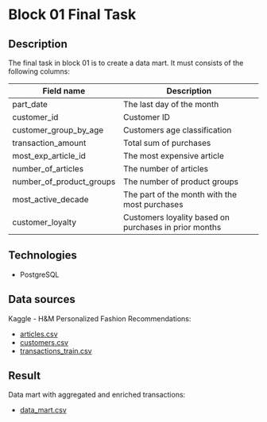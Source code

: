 # Block 01 Final Task

## Description

The final task in block 01 is to create a data mart. It must consists of the following columns:

| Field name               | Description                                            |
| ------------------------ | ------------------------------------------------------ |
| part_date                | The last day of the month                              |
| customer_id              | Customer ID                                            |
| customer_group_by_age    | Customers age classification                           |
| transaction_amount       | Total sum of purchases                                 |
| most_exp_article_id      | The most expensive article                             |
| number_of_articles       | The number of articles                                 |
| number_of_product_groups | The number of product groups                           |
| most_active_decade       | The part of the month with the most purchases          |
| customer_loyalty         | Customers loyality based on purchases in prior months |

## Technologies

- PostgreSQL

## Data sources

Kaggle - H&M Personalized Fashion Recommendations:

- [articles.csv](https://www.kaggle.com/competitions/h-and-m-personalized-fashion-recommendations/data?select=articles.csv)
- [customers.csv](https://www.kaggle.com/competitions/h-and-m-personalized-fashion-recommendations/data?select=articles.csv)
- [transactions_train.csv](https://www.kaggle.com/competitions/h-and-m-personalized-fashion-recommendations/data?select=articles.csv)

## Result

Data mart with aggregated and enriched transactions:

- [data_mart.csv](data/data_mart.csv)
